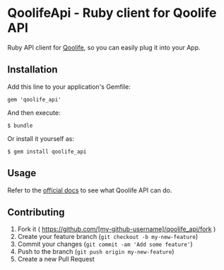 # QoolifeApi - Ruby client for Qoolife API

Ruby API client for [Qoolife](https://qoolife.com), so you can easily plug it into your App.

## Installation

Add this line to your application's Gemfile:

    gem 'qoolife_api'

And then execute:

    $ bundle

Or install it yourself as:

    $ gem install qoolife_api

## Usage

Refer to the [official docs](http://developer.qoolife.com) to see what Qoolife API can do.

## Contributing

1. Fork it ( https://github.com/[my-github-username]/qoolife_api/fork )
2. Create your feature branch (`git checkout -b my-new-feature`)
3. Commit your changes (`git commit -am 'Add some feature'`)
4. Push to the branch (`git push origin my-new-feature`)
5. Create a new Pull Request
